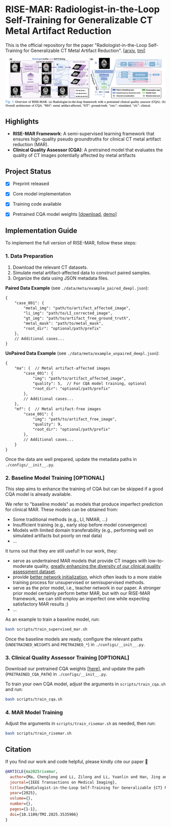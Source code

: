 # RISE-MAR: Radiologist-in-the-Loop Self-Training for Generalizable CT Metal Artifact Reduction


This is the official repository for the paper "Radiologist-in-the-Loop Self-Training for Generalizable CT Metal Artifact Reduction". [[arxiv](https://arxiv.org/abs/2501.15610), [tmi](https://ieeexplore.ieee.org/document/10857416)]

![](./figs/overview.png)

## Highlights
- **RISE-MAR Framework**: A semi-supervised learning framework that ensures high-quality pseudo groundtruths for clinical CT metal artifact reduction (MAR).
- **Clinical Quality Assessor (CQA)**: A pretrained model that evaluates the quality of CT images potentially affected by metal artifacts


## Project Status
- [x] Preprint released
- [x] Core model implementation
- [x] Training code available
- [x] Pretrained CQA model weights [[download](https://github.com/Masaaki-75/rise-mar/releases/tag/v0.1), [demo](https://github.com/Masaaki-75/rise-mar/blob/main/demo.ipynb)]


## Implementation Guide
To implement the full version of RISE-MAR, follow these steps:



### 1. Data Preparation
1. Download the relevant CT datasets.
2. Simulate metal artifact-affected data to construct paired samples.
3. Organize the data using JSON metadata files.

**Paired Data Example** (see `./data/meta/example_paired_deepl.json`):
```jsonc
{
    "case_001": {
        "metal_img": "path/to/artifact_affected_image",
        "li_img": "path/to/LI_corrected_image",
        "gt_img": "path/to/artifact_free_ground_truth",
        "metal_mask": "path/to/metal_mask",
        "root_dir": "optional/path/prefix" 
    },
    // Additional cases...
}
```

**UnPaired Data Example** (see `./data/meta/example_unpaired_deepl.json`):
```jsonc
{
    "ma": {  // Metal artifact-affected images
        "case_001": {
            "img": "path/to/artifact_affected_image",
            "quality": 5,  // For CQA model training, optional
            "root_dir": "optional/path/prefix"
        },
        // Additional cases...
    },
    "mf": {  // Metal artifact-free images
        "case_001": {
            "img": "path/to/artifact_free_image",
            "quality": 9,
            "root_dir": "optional/path/prefix"
        },
        // Additional cases...
    }
}
```

Once the data are well prepared, update the metadata paths in `./configs/__init__.py`.


### 2. Baseline Model Training [OPTIONAL]
This step aims to enhance the training of CQA but can be skipped if a good CQA model is already available.

We refer to "baseline models" as models that produce imperfect prediction for clinical MAR. These models can be obtained from: 
- Some traditional methods (e.g., LI, NMAR, ...)
- Insufficient training (e.g., early stop before model convergence)
- Models with limited domain transferability (e.g., performing well on simulated artifacts but poorly on real data)
- ...

It turns out that they are still useful! In our work, they:
- serve as undertrained MAR models that provide CT images with low-to-moderate quality, <u>greatly enhancing the diversity of our clinical quality assessment dataset</u>.
- provide <u>better network initialization</u>, which often leads to a more stable training process for unsupervised or semisupervised methods.
- serve as the prior model, i.e., teacher network in our paper. A stronger prior model certainly perform better MAR, but with our RISE-MAR framework, we can still employ an imperfect one while expecting satisfactory MAR results ;) 
- ...

As an example to train a baseline model, run:
```sh
bash scripts/train_supervised_mar.sh
```
Once the baseline models are ready, configure the relevant paths (`UNDETRAINED_WEIGHTS` and `PRETRAINED_*`) in `./configs/__init__.py`.


### 3. Clinical Quality Assessor Training [OPTIONAL]
Download our pretrained CQA weights [[here](https://github.com/Masaaki-75/rise-mar/releases/tag/v0.1)], and update the path (`PRETRAINED_CQA_PATH`) in `./configs/__init__.py`.

To train your own CQA model, adjust the arguments in `scripts/train_cqa.sh` and run:
```sh
bash scripts/train_cqa.sh
```



### 4. MAR Model Training
Adjust the arguments in `scripts/train_risemar.sh` as needed, then run:
```sh
bash scripts/train_risemar.sh
```


## Citation
If you find our work and code helpful, please kindly cite our paper :blue_heart:

```bibtex
@ARTICLE{ma2025risemar,
  author={Ma, Chenglong and Li, Zilong and Li, Yuanlin and Han, Jing and Zhang, Junping and Zhang, Yi and Liu, Jiannan and Shan, Hongming},
  journal={IEEE Transactions on Medical Imaging}, 
  title={Radiologist-in-the-Loop Self-Training for Generalizable {CT} Metal Artifact Reduction}, 
  year={2025},
  volume={},
  number={},
  pages={1-1},
  doi={10.1109/TMI.2025.3535906}
}
```

